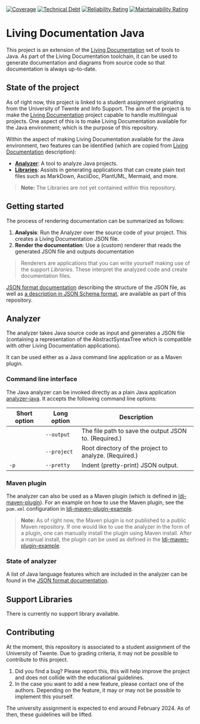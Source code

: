 [![Coverage](https://sonarcloud.io/api/project_badges/measure?project=Ali-chakaroun_ISEP-LivingDocumentation&metric=coverage)](https://sonarcloud.io/summary/new_code?id=Ali-chakaroun_ISEP-LivingDocumentation)
[![Technical Debt](https://sonarcloud.io/api/project_badges/measure?project=Ali-chakaroun_ISEP-LivingDocumentation&metric=sqale_index)](https://sonarcloud.io/summary/new_code?id=Ali-chakaroun_ISEP-LivingDocumentation)
[![Reliability Rating](https://sonarcloud.io/api/project_badges/measure?project=Ali-chakaroun_ISEP-LivingDocumentation&metric=reliability_rating)](https://sonarcloud.io/summary/new_code?id=Ali-chakaroun_ISEP-LivingDocumentation)
[![Maintainability Rating](https://sonarcloud.io/api/project_badges/measure?project=Ali-chakaroun_ISEP-LivingDocumentation&metric=sqale_rating)](https://sonarcloud.io/summary/new_code?id=Ali-chakaroun_ISEP-LivingDocumentation)
# Living Documentation Java

This project is an extension of the [Living Documentation][ldoc] set of tools to
Java. As part of the Living Documentation toolchain, it can be used to generate
documentation and diagrams from source code so that documentation is always
up-to-date.

## State of the project

As of right now, this project is linked to a student assignment originating from the University of
Twente and Info Support. The aim of the project is to make the [Living Documentation][ldoc] project
capable to handle multilingual projects. One aspect of this is to make Living Documentation
available for the Java environment; which is the purpose of this repository.

Within the aspect of making Living Documentation available for the Java environment, two features
can be identified (which are copied from [Living Documentation][ldoc] description):

* [**Analyzer**](#analyzer): A tool to analyze Java projects.
* [**Libraries**](#support-libraries): Assists in generating applications that can create plain text files such as MarkDown, AsciiDoc, PlantUML, Mermaid, and more.

> **Note:** The Libraries are not yet contained within this repository.

## Getting started

The process of rendering documentation can be summarized as follows:
1. **Analysis**: Run the Analyzer over the source code of your project. This creates a  Living Documentation JSON file.
2. **Render the documentation**: Use a (custom) renderer that reads the generated JSON file and outputs documentation

> Renderers are applications that you can write yourself making use of the support _Libraries_. These interpret the analyzed code and create documentation files.

[JSON format documentation][json] describing the structure of the JSON file, as well as [a description in JSON Schema format][schema], are available as part of this repository.

## Analyzer

The analyzer takes Java source code as input and generates a JSON file (containing a representation 
of the AbstractSyntaxTree which is compatible with other Living Documentation applications).

It can be used either as a Java command line application or as a Maven plugin.

### Command line interface
The Java analyzer can be invoked directly as a plain Java application [analyzer-java](/analyzer-java). It accepts the following command
line options:


| Short option | Long option | Description |
| ------------ | ----------- | ----------- |
|  | `--output` | The file path to save the output JSON to. (Required.) |
|  | `--project` | Root directory of the project to analyze. (Required.) |
| `-p` | `--pretty` | Indent (pretty-print) JSON output.  |



### Maven plugin
The analyzer can also be used as a Maven plugin (which is defined in [ldj-maven-plugin](/ldj-maven-plugin)).
For an example on how to use the Maven plugin, see the `pom.xml` configuration in [ldj-maven-plugin-example](/ldj-maven-plugin-example).

> **Note:** As of right now, the Maven plugin is not published to a public Maven repository. 
> If one would like to use the analyzer in the form of a plugin, one can manually install the plugin using Maven install.
> After a manual install, the plugin can be used as defined in the [ldj-maven-plugin-example](/ldj-maven-plugin-example).

### State of analyzer

A list of Java language features which are included in the analyzer can be found in the [JSON format documentation][json].

## Support Libraries

There is currently no support library available. 

## Contributing
At the moment, this repository is associated to a student assignment of the University of Twente.
Due to grading criteria, it may not be possible to contribute to this project.

1. Did you find a bug? Please report this, this will help improve the project and does not collide with the educational guidelines.
2. In the case you want to add a new feature, please contact one of the authors. Depending on the feature, it may or may not be possible to implement this yourself.

The university assignment is expected to end around February 2024. As of then, these guidelines will be lifted.


[ldoc]: https://github.com/eNeRGy164/LivingDocumentation
[json]: docs/JSONDocumentation.md
[schema]: analyzer-java/src/main/resources/jsonschema/schema.json
